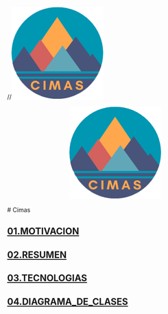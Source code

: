 //![cimas.png](CIMAS.png)
<p align="center">
  <img src="/cimas.png" alt="Texto alternativo">
</p>
# Cimas

##  [01.MOTIVACION](01.MOTIVACION.md)
##  [02.RESUMEN](02.RESUMEN.md)
##  [03.TECNOLOGIAS](03.TECNOLOGIAS.md)
##  [04.DIAGRAMA_DE_CLASES](04.DIAGRAMA_CLASES.md)

